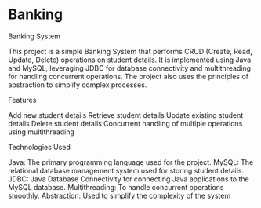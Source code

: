 # Banking
Banking System

This project is a simple Banking System that performs CRUD (Create, Read, Update, Delete) operations on student details. It is implemented using Java and MySQL, leveraging JDBC for database connectivity and multithreading for handling concurrent operations. The project also uses the principles of abstraction to simplify complex processes.

Features

Add new student details
Retrieve student details
Update existing student details
Delete student details
Concurrent handling of multiple operations using multithreading

Technologies Used

Java: The primary programming language used for the project.
MySQL: The relational database management system used for storing student details.
JDBC: Java Database Connectivity for connecting Java applications to the MySQL database.
Multithreading: To handle concurrent operations smoothly.
Abstraction: Used to simplify the complexity of the system
